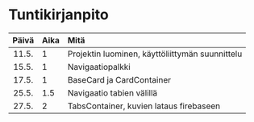 # Tuntikirjanpito

| Päivä | Aika | Mitä |
| :----:|:-----| :-----|
| 11.5. |  1   | Projektin luominen, käyttöliittymän suunnittelu |
| 15.5. |  1   | Navigaatiopalkki |
| 17.5. |  1   | BaseCard ja CardContainer |
| 25.5. |  1.5 | Navigaatio tabien välillä |
| 27.5. |  2   | TabsContainer, kuvien lataus firebaseen |
